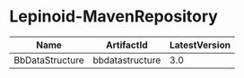 # Lepinoid-MavenRepository

| Name            | ArtifactId      | LatestVersion |
| --------------- | --------------- | ------------- |
| BbDataStructure | bbdatastructure | 3.0           |

